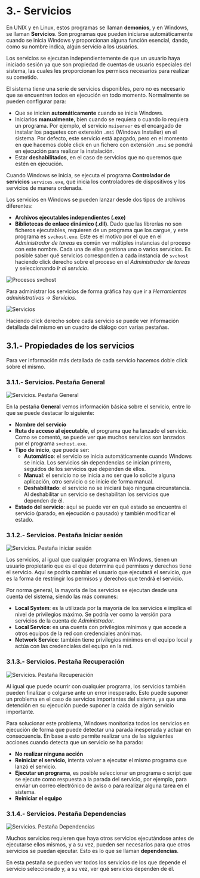 # 3.- Servicios

En UNIX y en Linux, estos programas se llaman **demonios**, y en Windows, se llaman **Servicios**. Son programas que pueden iniciarse automáticamente cuando se inicia Windows y proporcionan alguna función esencial, dando, como su nombre indica, algún servicio a los usuarios.

Los servicios se ejecutan independientemente de que un usuario haya iniciado sesión ya que son propiedad de cuentas de usuario especiales del sistema, las cuales les proporcionan los permisos necesarios para realizar su cometido.

El sistema tiene una serie de servicios disponibles, pero no es necesario que se encuentren todos en ejecución en todo momento. Normalmente se pueden configurar para:

- Que se inicien **automáticamente** cuando se inicia Windows.
- Iniciarlos **manualmente**, bien cuando se requiera o cuando lo requiera un programa. Por ejemplo, el servicio `msiserver` es el encargado de instalar los paquetes con extensión `.msi` (Windows Installer) en el sistema. Por defecto, este servicio está apagado, pero en el momento en que hacemos doble click en un fichero con extensión `.msi` se pondrá en ejecución para realizar la instalación.
- Estar **deshabilitados**, en el caso de servicios que no queremos que estén en ejecución.


Cuando Windows se inicia, se ejecuta el programa **Controlador de servicios** `services.exe`, que inicia los controladores de dispositivos y los servicios de manera ordenada. 


Los servicios en Windows se pueden lanzar desde dos tipos de archivos diferentes:

- **Archivos ejecutables independientes (.exe)**
- **Bibliotecas de enlace dinámico (.dll)**. Dado que las librerías no son ficheros ejecutables, requieren de un programa que los cargue, y este programa es ``svchost.exe``. Este es el motivo por el que en el *Administrador de tareas* es común ver múltiples instancias del proceso con este nombre. Cada una de ellas gestiona uno o varios servicios. Es posible saber qué servicios corresponden a cada instancia de `svchost` haciendo click derecho sobre el proceso en el *Administrador de tareas* y seleccionando *Ir al servicio*.

![Procesos svchost](imgs/servicios_svchost.png)

Para administrar los servicios de forma gráfica hay que ir a *Herramientas administrativas -> Servicios*.	

![Servicios](imgs/services_vista_global.png)

Haciendo click derecho sobre cada servicio se puede ver información detallada del mismo en un cuadro de diálogo con varias pestañas.

## 3.1.- Propiedades de los servicios

Para ver información más detallada de cada servicio hacemos doble click sobre el mismo.	


### 3.1.1.- Servicios. Pestaña General

![Servicios. Pestaña General](imgs/services_general.png)

En la pestaña **General** vemos información básica sobre el servicio, entre lo que se puede destacar lo siguiente:

- **Nombre del servicio**
- **Ruta de acceso al ejecutable**, el programa que ha lanzado el servicio. Como se comentó, se puede ver que muchos servicios son lanzados por el programa `svchost.exe`.
- **Tipo de inicio**, que puede ser:
  - **Automático**: el servicio se inicia automáticamente cuando Windows se inicia. Los servicios sin dependencias se inician primero, seguidos de los servicios que dependen de ellos.
  - **Manual**: el servicio no se inicia a no ser que lo solicite alguna aplicación, otro servicio o se inicie de forma manual.
  - **Deshabilitado**: el servicio no se iniciará bajo ninguna circunstancia. Al deshabilitar un servicio se deshabilitan los servicios que dependen de él.	
- **Estado del servicio**: aquí se puede ver en qué estado se encuentra el servicio (parado, en ejecución o pausado) y también modificar el estado.

### 3.1.2.- Servicios. Pestaña Iniciar sesión

![Servicios. Pestaña iniciar sesión](imgs/services_iniciar_sesion.png)

Los servicios, al igual que cualquier programa en Windows, tienen un usuario propietario que es el que determina qué permisos y derechos tiene el servicio. Aquí se podría cambiar el usuario que ejecutará el servicio, que es la forma de restringir los permisos y derechos que tendrá el servicio.

Por norma general, la mayoría de los servicios se ejecutan desde una cuenta del sistema, siendo las más comunes:

- **Local System**: es la utilizada por la mayoría de los servicios e implica el nivel de privilegios máximo. Se podría ver como la versión para servicios de la cuenta de *Administrador*.
- **Local Service**: es una cuenta con privilegios mínimos y que accede a otros equipos de la red con credenciales anónimas.
- **Network Service**: también tiene privilegios mínimos en el equipo local y actúa con las credenciales del equipo en la red.

### 3.1.3.- Servicios. Pestaña Recuperación

![Servicios. Pestaña Recuperación](imgs/services_recuperacion.png)

Al igual que puede ocurrir con cualquier programa, los servicios también pueden finalizar o colgarse ante un error inesperado. Esto puede suponer un problema en el caso de servicios importantes del sistema, ya que una detención en su ejecución puede suponer la caída de algún servicio importante.

Para solucionar este problema, Windows monitoriza todos los servicios en ejecución de forma que puede detectar una parada inesperada y actuar en consecuencia. En base a esto permite realizar una de las siguientes acciones cuando detecta que un servicio se ha parado:

- **No realizar ninguna acción**
- **Reiniciar el servicio**, intenta volver a ejecutar el mismo programa que lanzó el servicio.
- **Ejecutar un programa**, es posible seleccionar un programa o script que se ejecute como respuesta a la parada del servicio, por ejemplo, para enviar un correo electrónico de aviso o para realizar alguna tarea en el sistema.
- **Reiniciar el equipo**

### 3.1.4.- Servicios. Pestaña Dependencias

![Servicios. Pestaña Dependencias](imgs/services_dependencias.png)

Muchos servicios requieren que haya otros servicios ejecutándose antes de ejecutarse ellos mismos, y a su vez, pueden ser necesarios para que otros servicios se puedan ejecutar. Esto es lo que se llaman **dependencias**.

En esta pestaña se pueden ver todos los servicios de los que depende el servicio seleccionado y, a su vez, ver qué servicios dependen de él.

